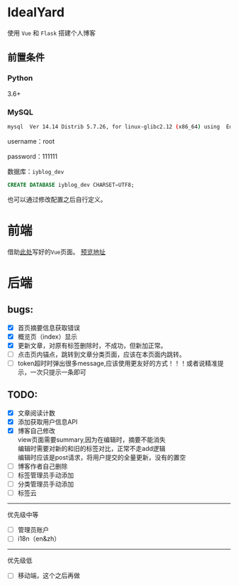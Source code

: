 # IdealYard

使用 `Vue` 和 `Flask` 搭建个人博客
## 前置条件
### Python

3.6+

### MySQL

```bash
mysql  Ver 14.14 Distrib 5.7.26, for linux-glibc2.12 (x86_64) using  EditLine wrapper
```
username：root

password：111111

数据库：`iyblog_dev`
```sql
CREATE DATABASE iyblog_dev CHARSET=UTF8;
```

也可以通过修改配置之后自行定义。
# 前端

借助[此处](https://github.com/shimh-develop/blog-vue-springboot)写好的`Vue`页面。
[预览地址](http://shiminghui.top:8000/)

# 后端
## bugs:
- [x] 首页摘要信息获取错误
- [x] 概览页（index）显示
- [x] 更新文章，对原有标签删除时，不成功，但新加正常。
- [ ] 点击页内锚点，跳转到文章分类页面，应该在本页面内跳转。
- [ ] token超时时弹出很多message,应该使用更友好的方式！！！或者说精准提示，一次只提示一条即可

## TODO:

- [x] 文章阅读计数
- [x] 添加获取用户信息API
- [x] 博客自己修改  
  view页面需要summary,因为在编辑时，摘要不能消失  
  编辑时需要对新的和旧的标签对比，正常不走add逻辑  
  编辑时应该是post请求，将用户提交的全量更新，没有的置空
- [ ] 博客作者自己删除
- [ ] 标签管理员手动添加
- [ ] 分类管理员手动添加
- [ ] 标签云
---
优先级中等
- [ ] 管理员账户
- [ ] i18n（en&zh）

---
优先级低

- [ ] 移动端，这个之后再做
